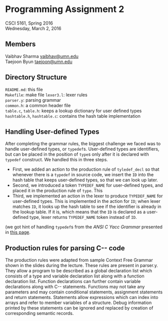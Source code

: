 Programming Assignment 2
========================

CSCI 5161, Spring 2016  
Wednesday, March 2, 2016  

Members
-------

Vaibhav Sharma <vaibhav@umn.edu>  
Taejoon Byun <taejoon@umn.edu>  

Directory Structure
-------------------

`README.md`: this file  
`Makefile`: make file
`lexer3.l`: lexer rules  
`parser.y`: parsing grammar  
`common.h`: a common header file  
`table.c`, `table.h`: keeps a lookup dictionary for user defined types  
`hashtable.h`, `hashtable.c`: contains the hash table implementation  

Handling User-defined Types
---------------------------

After completing the grammar rules, the biggest challenge we faced was to 
handle user-defined types, or `typedef`s. User-defined types are identifiers, 
but can be placed in the position of `type`s only after it is declared with 
`typedef` construct. We handled this in three steps. 

-   First, we added an action to the production rule of `tyledef_decl` so that 
    whenever there is a `typedef` in source code, we insert the `ID` into the 
    hash table that keeps user-defined types, so that we can look up later. 
-   Second, we introduced a token `TYPEDEF_NAME` for user-defined types, and 
    placed it in the production rule of `type`. This
-   Third, we implemented an action in the lexer to produce `TYPEDEF_NAME` for 
    user-defined types. This is implemented in the action for `ID`; when lexer
    matches `ID`, it looks up the hash table to see if the identifier is 
    already in the lookup table. If it is, which means that the `ID` is 
    declared as a user-defined type, lexer returns `TYPEDEF_NAME` token 
    instead of `ID`.

(we got hint of handling `typedef`s from the *ANSI C Yacc Grammar* presented in
[this page](http://www.quut.com/c/ANSI-C-grammar-y.html#constant_expression).

Production rules for parsing C-- code
-------------------------------------

The production rules were adapted from sample Context Free Grammar shown in the slides during the lecture. These rules are present in parser.y. They allow a program to be described as a global declaration list which consists of a type and variable declaration list along with a function declaration list. Function declarations can further contain variable declarations along with C-- statements. Functions may not take any parameters and may contain conditional statements, assignment statements and return statements. Statements allow expressions which can index into arrays and refer to member variables of a structure.
Debug information printed by these statements can be ignored and replaced by creation of corresponding semantic records.

